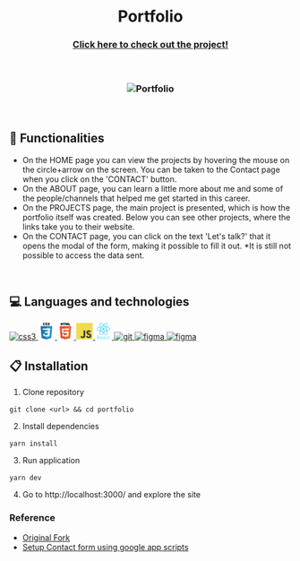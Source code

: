 <h1 align='center'> Portfolio </h1>
<h3 align="center"><a href="https://kc.vercel.app/" target="_blank" rel="noopener noreferrer">Click here to check out the project!</a><h3><br>

<p align="center">
<img src="https://i.postimg.cc/pVfNzS9G/portfolio.png" alt="Portfolio" width="800" height=""/>
</p>

<br>

## 🧠 Functionalities

- On the HOME page you can view the projects by hovering the mouse on the circle+arrow on the screen. You can be taken to the Contact page when you click on the 'CONTACT' button.
- On the ABOUT page, you can learn a little more about me and some of the people/channels that helped me get started in this career.
- On the PROJECTS page, the main project is presented, which is how the portfolio itself was created. Below you can see other projects, where the links take you to their website.
- On the CONTACT page, you can click on the text 'Let's talk?' that it opens the modal of the form, making it possible to fill it out. *It is still not possible to access the data sent.
<br>

## 💻 Languages and technologies
<p align="left"> <a href="#" target="_blank"> <img src="https://miro.medium.com/max/318/1*p1TndLk3UsGPBsM7qHPZIw.png" alt="css3" width="30" height="30"/> </a> <a href="https://www.w3schools.com/css/" target="_blank"> <img src="https://raw.githubusercontent.com/devicons/devicon/master/icons/css3/css3-original-wordmark.svg" alt="css3" width="30" height="30"/> </a> <a href="https://www.w3.org/html/" target="_blank"> <img src="https://raw.githubusercontent.com/devicons/devicon/master/icons/html5/html5-original-wordmark.svg" alt="html5" width="30" height="30"/> </a> <a href="https://developer.mozilla.org/en-US/docs/Web/JavaScript" target="_blank"> <img src="https://raw.githubusercontent.com/devicons/devicon/master/icons/javascript/javascript-original.svg" alt="javascript" width="30" height="30"/> </a> <a href="https://reactjs.org/" target="_blank"> <img src="https://raw.githubusercontent.com/devicons/devicon/master/icons/react/react-original-wordmark.svg" alt="react" width="30" height="30"/> </a> <a href="https://git-scm.com/" target="_blank"> <img src="https://www.vectorlogo.zone/logos/git-scm/git-scm-icon.svg" alt="git" width="30" height="30"/> </a> <a href="https://nextjs.org/" target="_blank"> <img src="https://raw.githubusercontent.com/samfromaway/samfromaway/master/.github/images/nextjs.png" alt="figma" width="30" height="30"/> </a> <a href="https://www.figma.com/" target="_blank"> <img src="https://www.vectorlogo.zone/logos/figma/figma-icon.svg" alt="figma" width="30" height="30"/> </a> </p>

## 📋 Installation

1. Clone repository
```
git clone <url> && cd portfolio
```

2. Install dependencies
```
yarn install
```

3. Run application
```
yarn dev
```

4. Go to http://localhost:3000/ and explore the site

### Reference
- [Original Fork]("https://github.com/carolandrade1/Carol_Portfolio")
- [Setup Contact form using google app scripts](https://github.com/dwyl/learn-to-send-email-via-google-script-html-no-server)

